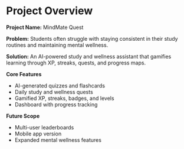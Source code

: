 # Project Overview

**Project Name:** MindMate Quest

**Problem:** Students often struggle with staying consistent in their study routines and maintaining mental wellness.

**Solution:** An AI-powered study and wellness assistant that gamifies learning through XP, streaks, quests, and progress maps.

**Core Features**
- AI-generated quizzes and flashcards
- Daily study and wellness quests
- Gamified XP, streaks, badges, and levels
- Dashboard with progress tracking

**Future Scope**
- Multi-user leaderboards
- Mobile app version
- Expanded mental wellness features
